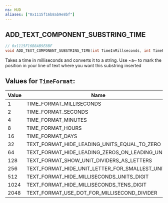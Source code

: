 ```yaml
---
ns: HUD
aliases: ["0x1115f16b8ab9e8bf"]
---
```

## ADD_TEXT_COMPONENT_SUBSTRING_TIME

```c
// 0x1115F16B8AB9E8BF
void ADD_TEXT_COMPONENT_SUBSTRING_TIME(int TimeInMillseconds, int TimeFormat);
```

Takes a time in milliseconds and converts it to a string. Use ~a~ to mark the position in your line of text where you want this substring inserted

## Values for `TimeFormat`:
| Value | Name |
| --- | --- |
| 1 | TIME_FORMAT_MILLISECONDS |
| 2 | TIME_FORMAT_SECONDS |
| 4 | TIME_FORMAT_MINUTES |
| 8 | TIME_FORMAT_HOURS |
| 16 | TIME_FORMAT_DAYS |
| 32 | TEXT_FORMAT_HIDE_LEADING_UNITS_EQUAL_TO_ZERO |
| 64 | TEXT_FORMAT_HIDE_LEADING_ZEROS_ON_LEADING_UNITS |
| 128 | TEXT_FORMAT_SHOW_UNIT_DIVIDERS_AS_LETTERS |
| 256 | TEXT_FORMAT_HIDE_UNIT_LETTER_FOR_SMALLEST_UNITS |
| 512 | TEXT_FORMAT_HIDE_MILLISECONDS_UNITS_DIGIT |
| 1024 | TEXT_FORMAT_HIDE_MILLISECONDS_TENS_DIGIT |
| 2048 | TEXT_FORMAT_USE_DOT_FOR_MILLISECOND_DIVIDER |

